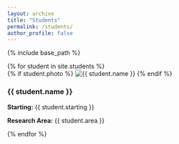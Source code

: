 ```yaml
---
layout: archive
title: "Students"
permalink: /students/
author_profile: false
---
```


{% include base_path %}

<div>
  {% for student in site.students %}
    <div>
      {% if student.photo %}
        <img src="{{ student.photo }}" alt="{{ student.name }}" />
      {% endif %}
      <h3>{{ student.name }}</h3>
      <p><strong>Starting:</strong> {{ student.starting }}</p>
      <p><strong>Research Area:</strong> {{ student.area }}</p>
    </div>
  {% endfor %}
</div>